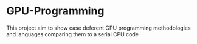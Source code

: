 # GPU-Programming
This project aim to show case deferent GPU programming methodologies and languages comparing them to a serial CPU code 
